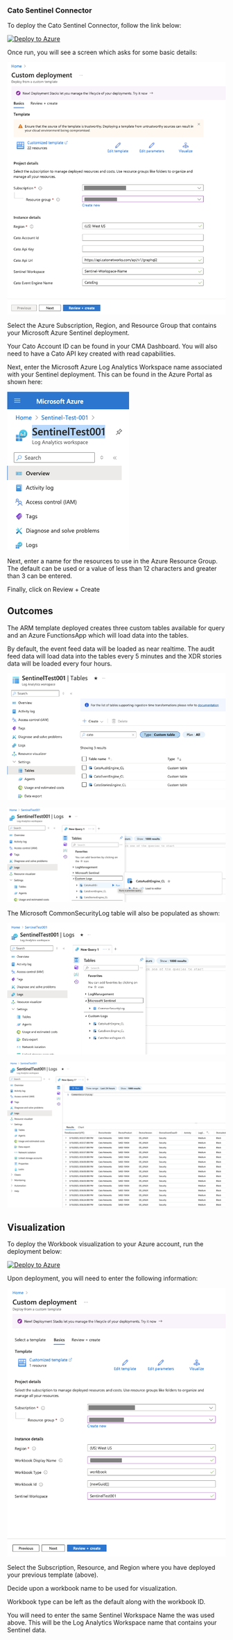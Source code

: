 ### Cato Sentinel Connector

To deploy the Cato Sentinel Connector, follow the link below:

[![Deploy to Azure](https://aka.ms/deploytoazurebutton)](https://portal.azure.com/#create/Microsoft.Template/uri/https%3A%2F%2Fraw.githubusercontent.com%2Fcatonetworks%2Fcato-sentinel-connect%2Frefs%2Fheads%2Fmain%2Fcato_deploy.json)

Once run, you will see a screen which asks for some basic details:

![arm deployment](https://github.com/catonetworks/cato-sentinel-connect/blob/main/img/cato-sentinel-deploy.png?raw=true)

Select the Azure Subscription, Region, and Resource Group that contains your Microsoft Azure Sentinel deployment.

Your Cato Account ID can be found in your CMA Dashboard. You will also need to have a Cato API key created with read capabilities. 

Next, enter the Microsoft Azure Log Analytics Workspace name associated with your Sentinel deployment. This can be found in the Azure Portal as shown here:

![log analytics workspace](https://github.com/catonetworks/cato-sentinel-connect/blob/main/img/az-log-wrks.png?raw=true)

Next, enter a name for the resources to use in the Azure Resource Group. The default can be used or a value of less than 12 characters and greater than 3 can be entered.

Finally, click on Review + Create

## Outcomes

The ARM template deployed creates three custom tables available for query and an Azure FunctionsApp which will load data into the tables. 

By default, the event feed data will be loaded as near realtime. The audit feed data will load data into the tables every 5 minutes and the XDR stories data will be loaded every four hours.

![log analytics table list](https://github.com/catonetworks/cato-sentinel-connect/blob/main/img/table-list.png?raw=true)

![log analytics table query](https://github.com/catonetworks/cato-sentinel-connect/blob/main/img/table-query.png?raw=true)

The Microsoft CommonSecurityLog table will also be populated as shown:

![log analytics commonsecurity table](https://github.com/catonetworks/cato-sentinel-connect/blob/main/img/cef-table.png?raw=true)

![log analytics commonsecurity query](https://github.com/catonetworks/cato-sentinel-connect/blob/main/img/cef-query.png?raw=true)

## Visualization

To deploy the Workbook visualization to your Azure account, run the deployment below:

[![Deploy to Azure](https://aka.ms/deploytoazurebutton)](https://portal.azure.com/#create/Microsoft.Template/uri/https%3A%2F%2Fraw.githubusercontent.com%2Fcatonetworks%2Fcato-sentinel-connect%2Frefs%2Fheads%2Fmain%2Fcato_wb_deploy.json)

Upon deployment, you will need to enter the following information:

![log analytics commonsecurity query](https://github.com/catonetworks/cato-sentinel-connect/blob/main/img/wb-deploy.png?raw=true)

Select the Subscription, Resource, and Region where you have deployed your previous template (above).

Decide upon a workbook name to be used for visualization. 

Workbook type can be left as the default along with the workbook ID. 

You will need to enter the same Sentinel Workspace Name the was used above. This will be the Log Analytics Workspace name that contains your Sentinel data.